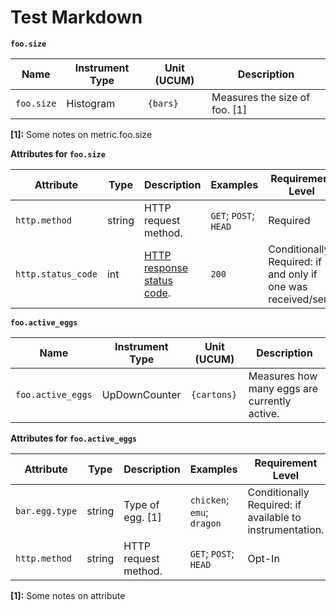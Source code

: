# Test Markdown

**`foo.size`**
<!-- semconv metric.foo.size(metric_table) -->
| Name     | Instrument Type | Unit (UCUM) | Description    |
| -------- | --------------- | ----------- | -------------- |
| `foo.size` | Histogram | `{bars}` | Measures the size of foo. [1] |

**[1]:** Some notes on metric.foo.size
<!-- endsemconv -->

**Attributes for `foo.size`**
<!-- semconv metric.foo.size -->
| Attribute  | Type | Description  | Examples  | Requirement Level |
|---|---|---|---|---|
| `http.method` | string | HTTP request method. | `GET`; `POST`; `HEAD` | Required |
| `http.status_code` | int | [HTTP response status code](https://tools.ietf.org/html/rfc7231#section-6). | `200` | Conditionally Required: if and only if one was received/sent. |
<!-- endsemconv -->

**`foo.active_eggs`**
<!-- semconv metric.foo.active_eggs(metric_table) -->
| Name     | Instrument Type | Unit (UCUM) | Description    |
| -------- | --------------- | ----------- | -------------- |
| `foo.active_eggs` | UpDownCounter | `{cartons}` | Measures how many eggs are currently active. |
<!-- endsemconv -->

**Attributes for `foo.active_eggs`**
<!-- semconv metric.foo.active_eggs -->
| Attribute  | Type | Description  | Examples  | Requirement Level |
|---|---|---|---|---|
| `bar.egg.type` | string | Type of egg. [1] | `chicken`; `emu`; `dragon` | Conditionally Required: if available to instrumentation. |
| `http.method` | string | HTTP request method. | `GET`; `POST`; `HEAD` | Opt-In |

**[1]:** Some notes on attribute
<!-- endsemconv -->
